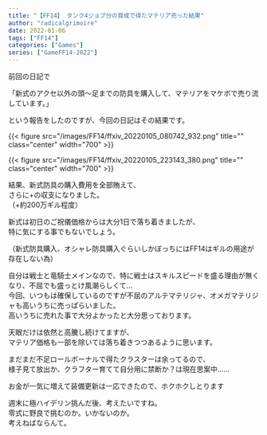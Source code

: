 ```yaml
---
title: "【FF14】 タンク4ジョブ分の育成で得たマテリア売った結果"
author: "radicalgrimoire"
date: 2022-01-06
tags: ["FF14"]
categories: ["Games"]
series: ["GameFF14-2022"]
---
```


前回の日記で  
  
「新式のアクセ以外の頭～足までの防具を購入して、マテリアをマケボで売り流しています。」  
  
という報告をしたのですが、今回の日記はその結果です。  

{{< figure src="/images/FF14/ffxiv_20220105_080742_932.png" title="" class="center" width="700" >}}

{{< figure src="/images/FF14/ffxiv_20220105_223143_380.png" title="" class="center" width="700" >}}
  
結果、新式防具の購入費用を全部賄えて、  
さらに+の収支になりました。  
（+約200万ギル程度）  
  
新式は初日のご祝儀価格からは大分1日で落ち着きましたが、  
特に気にする事でもないでしょう。  
  
（新式防具購入、オシャレ防具購入ぐらいしかぼっちにはFF14はギルの用途が存在しない為）  
  
  
自分は戦士と竜騎士メインなので、特に戦士はスキルスピードを盛る理由が無くなり、不屈でも盛っとけ風潮らしくて…  
今回、いつもは確保しているのですが不屈のアルテマテリジャ、オメガマテリジャも高いうちに売っぱらいました。  
高いうちに売れた事で大分よかったと大分思っております。  
  
天眼だけは依然と高騰し続けてますが、  
マテリア価格も一部を除いては落ち着きつつあるように思います。  
  
まだまだ不足ロールボーナルで得たクラスターは余ってるので、  
様子見て放出か、クラフター育てて自分用に禁断か？は現在思案中……  
  
お金が一気に増えて装備更新は一応できたので、ホクホクしとります  
  
週末に極ハイデリン挑んだ後、考えたいですね。  
零式に野良で挑むのか。いかないのか。  
考えねばならんて。  
